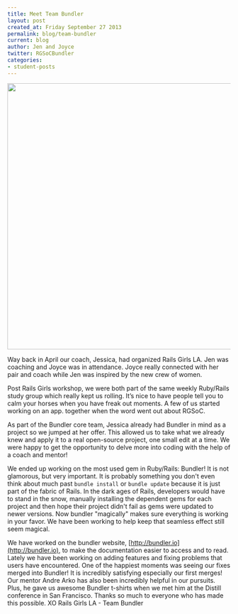 ```yaml
---
title: Meet Team Bundler
layout: post
created_at: Friday September 27 2013
permalink: blog/team-bundler
current: blog
author: Jen and Joyce
twitter: RGSoCBundler
categories:
- student-posts
---
```

<img src="https://f.cloud.github.com/assets/1711357/1235067/bbcc9eb4-2998-11e3-9f57-326bbeb8bd14.png" width="600">

Way back in April our coach, Jessica, had organized Rails Girls LA. Jen was coaching and Joyce was in attendance. Joyce really connected with her pair and coach while Jen was inspired by the new crew of women. 

Post Rails Girls workshop, we were both part of the same weekly Ruby/Rails study group which really kept us rolling.  It’s nice to have people tell you to calm your horses when you have freak out moments. A few of us started working on an app. together when the word went out about RGSoC. 

As part of the Bundler core team, Jessica already had Bundler in mind as a project so we jumped at her offer. This allowed us to take what we already knew and apply it to a real open-source project,  one small edit at a time. We were happy to get the opportunity to delve more into coding with the help of a coach and mentor! 

We ended up working on the most used gem in Ruby/Rails: Bundler! It is not glamorous, but very important. It is probably something you don't even think about much past `bundle install` or `bundle update` because it is just part of the fabric of Rails. In the dark ages of Rails, developers would have to stand in the snow, manually installing the dependent gems for each project and then hope their project didn't fail as gems were updated to newer versions. Now bundler "magically" makes sure everything is working in your favor. We have been working to help keep that seamless effect still seem magical.

We have worked on the bundler website, [http://bundler.io](http://bundler.io), to make the documentation easier to access and to read. Lately we have been working on adding features and fixing problems that users have encountered. One of the happiest moments was seeing our fixes merged into Bundler! It is incredibly satisfying especially our first merges! Our mentor Andre Arko has also been incredibly helpful in our pursuits. Plus, he gave us awesome Bundler t-shirts when we met him at the Distill conference in San Francisco. Thanks so much to everyone who has made this possible. XO Rails Girls LA - Team Bundler
